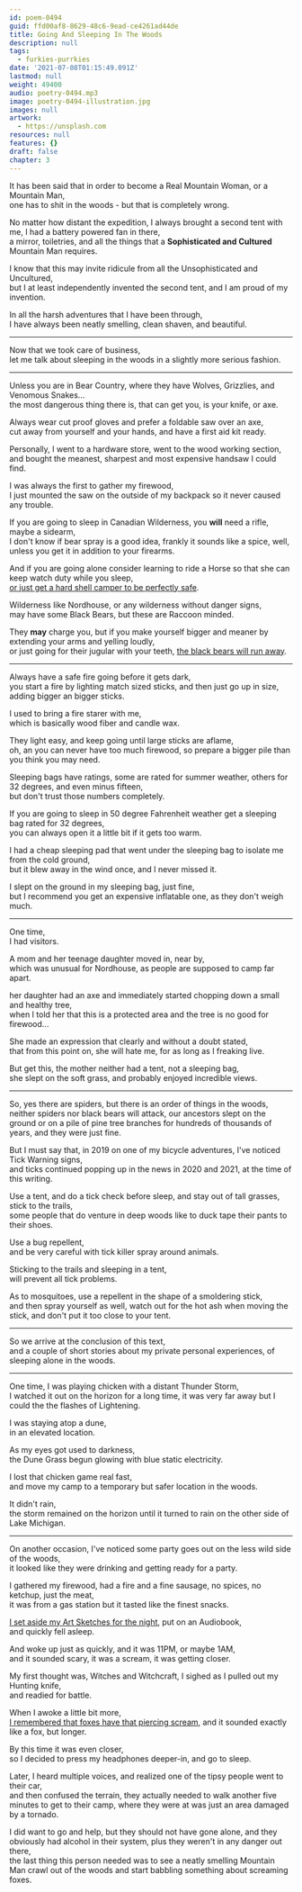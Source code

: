 ```yaml
---
id: poem-0494
guid: ffd00af8-8629-48c6-9ead-ce4261ad44de
title: Going And Sleeping In The Woods
description: null
tags:
  - furkies-purrkies
date: '2021-07-08T01:15:49.091Z'
lastmod: null
weight: 49400
audio: poetry-0494.mp3
image: poetry-0494-illustration.jpg
images: null
artwork:
  - https://unsplash.com
resources: null
features: {}
draft: false
chapter: 3
---
```


It has been said that in order to become a Real Mountain Woman, or a Mountain Man,\
one has to shit in the woods - but that is completely wrong.

No matter how distant the expedition, I always brought a second tent with me, I had a battery powered fan in there,\
a mirror, toiletries, and all the things that a **Sophisticated and Cultured** Mountain Man requires.

I know that this may invite ridicule from all the Unsophisticated and Uncultured,\
but I at least independently invented the second tent, and I am proud of my invention.

In all the harsh adventures that I have been through,\
I have always been neatly smelling, clean shaven, and beautiful.

---

Now that we took care of business,\
let me talk about sleeping in the woods in a slightly more serious fashion.

---

Unless you are in Bear Country, where they have Wolves, Grizzlies, and Venomous Snakes...\
the most dangerous thing there is, that can get you, is your knife, or axe.

Always wear cut proof gloves and prefer a foldable saw over an axe,\
cut away from yourself and your hands, and have a first aid kit ready.

Personally, I went to a hardware store, went to the wood working section,\
and bought the meanest, sharpest and most expensive handsaw I could find.

I was always the first to gather my firewood,\
I just mounted the saw on the outside of my backpack so it never caused any trouble.

If you are going to sleep in Canadian Wilderness, you **will** need a rifle, maybe a sidearm,\
I don't know if bear spray is a good idea, frankly it sounds like a spice, well, unless you get it in addition to your firearms.

And if you are going alone consider learning to ride a Horse so that she can keep watch duty while you sleep,\
[or just get a hard shell camper to be perfectly safe](https://www.youtube.com/watch?v=iSh2dSvEeZk\&t=549s).

Wilderness like Nordhouse, or any wilderness without danger signs,\
may have some Black Bears, but these are Raccoon minded.

They **may** charge you, but if you make yourself bigger and meaner by extending your arms and yelling loudly,\
or just going for their jugular with your teeth, [the black bears will run away](https://www.youtube.com/watch?v=3vIwNyqIceE).

---

Always have a safe fire going before it gets dark,\
you start a fire by lighting match sized sticks, and then just go up in size, adding bigger an bigger sticks.

I used to bring a fire starer with me,\
which is basically wood fiber and candle wax.

They light easy, and keep going until large sticks are aflame,\
oh, an you can never have too much firewood, so prepare a bigger pile than you think you may need.

Sleeping bags have ratings, some are rated for summer weather, others for 32 degrees, and even minus fifteen,\
but don't trust those numbers completely.

If you are going to sleep in 50 degree Fahrenheit weather get a sleeping bag rated for 32 degrees,\
you can always open it a little bit if it gets too warm.

I had a cheap sleeping pad that went under the sleeping bag to isolate me from the cold ground,\
but it blew away in the wind once, and I never missed it.

I slept on the ground in my sleeping bag, just fine,\
but I recommend you get an expensive inflatable one, as they don't weigh much.

---

One time,\
I had visitors.

A mom and her teenage daughter moved in, near by,\
which was unusual for Nordhouse, as people are supposed to camp far apart.

her daughter had an axe and immediately started chopping down a small and healthy tree,\
when I told her that this is a protected area and the tree is no good for firewood...

She made an expression that clearly and without a doubt stated,\
that from this point on, she will hate me, for as long as I freaking live.

But get this, the mother neither had a tent, not a sleeping bag,\
she slept on the soft grass, and probably enjoyed incredible views.

---

So, yes there are spiders, but there is an order of things in the woods,\
neither spiders nor black bears will attack, our ancestors slept on the ground or on a pile of pine tree branches for hundreds of thousands of years, and they were just fine.

But I must say that, in 2019 on one of my bicycle adventures, I've noticed Tick Warning signs,\
and ticks continued popping up in the news in 2020 and 2021, at the time of this writing.

Use a tent, and do a tick check before sleep, and stay out of tall grasses, stick to the trails,\
some people that do venture in deep woods like to duck tape their pants to their shoes.

Use a bug repellent,\
and be very careful with tick killer spray around animals.

Sticking to the trails and sleeping in a tent,\
will prevent all tick problems.

As to mosquitoes, use a repellent in the shape of a smoldering stick,\
and then spray yourself as well, watch out for the hot ash when moving the stick, and don't put it too close to your tent.

---

So we arrive at the conclusion of this text,\
and a couple of short stories about my private personal experiences, of sleeping alone in the woods.

---

One time, I was playing chicken with a distant Thunder Storm,\
I watched it out on the horizon for a long time, it was very far away but I could the the flashes of Lightening.

I was staying atop a dune,\
in an elevated location.

As my eyes got used to darkness,\
the Dune Grass begun glowing with blue static electricity.

I lost that chicken game real fast,\
and move my camp to a temporary but safer location in the woods.

It didn't rain,\
the storm remained on the horizon until it turned to rain on the other side of Lake Michigan.

---

On another occasion, I've noticed some party goes out on the less wild side of the woods,\
it looked like they were drinking and getting ready for a party.

I gathered my firewood, had a fire and a fine sausage, no spices, no ketchup, just the meat,\
it was from a gas station but it tasted like the finest snacks.

[I set aside my Art Sketches for the night](https://www.youtube.com/watch?v=DWmsxtu248U), put on an Audiobook,\
and quickly fell asleep.

And woke up just as quickly, and it was 11PM, or maybe 1AM,\
and it sounded scary, it was a scream, it was getting closer.

My first thought was, Witches and Witchcraft, I sighed as I pulled out my Hunting knife,\
and readied for battle.

When I awoke a little bit more,\
[I remembered that foxes have that piercing scream](https://www.youtube.com/watch?v=zBpZTo1dlPM), and it sounded exactly like a fox, but longer.

By this time it was even closer,\
so I decided to press my headphones deeper-in, and go to sleep.

Later, I heard multiple voices, and realized one of the tipsy people went to their car,\
and then confused the terrain, they actually needed to walk another five minutes to get to their camp, where they were at was just an area damaged by a tornado.

I did want to go and help, but they should not have gone alone, and they obviously had alcohol in their system, plus they weren't in any danger out there,\
the last thing this person needed was to see a neatly smelling Mountain Man crawl out of the woods and start babbling something about screaming foxes.
